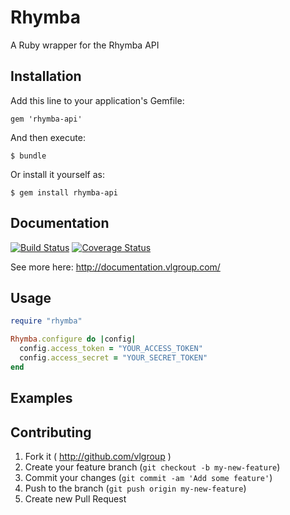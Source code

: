 # Rhymba


A Ruby wrapper for the Rhymba API

## Installation

Add this line to your application's Gemfile:

    gem 'rhymba-api'

And then execute:

    $ bundle

Or install it yourself as:

    $ gem install rhymba-api

## Documentation

[![Build Status](https://travis-ci.org/vlgroup/rhymba-ruby-gem.svg?branch=master)](https://travis-ci.org/vlgroup/rhymba-ruby-gem)
[![Coverage Status](https://coveralls.io/repos/github/vlgroup/rhymba-ruby-gem/badge.svg?branch=master)](https://coveralls.io/github/vlgroup/rhymba-ruby-gem?branch=master)

See more here: http://documentation.vlgroup.com/

## Usage

```ruby
require "rhymba"

Rhymba.configure do |config|
  config.access_token = "YOUR_ACCESS_TOKEN"
  config.access_secret = "YOUR_SECRET_TOKEN"
end

```

## Examples


## Contributing

1. Fork it ( http://github.com/vlgroup )
2. Create your feature branch (`git checkout -b my-new-feature`)
3. Commit your changes (`git commit -am 'Add some feature'`)
4. Push to the branch (`git push origin my-new-feature`)
5. Create new Pull Request
